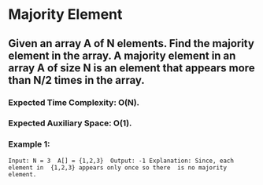 # Majority Element
## Given an array A of N elements. Find the majority element in the array. A majority element in an array A of size N is an element that appears more than N/2 times in the array.
### Expected Time Complexity: O(N).
### Expected Auxiliary Space: O(1).
### Example 1:

`Input:
N = 3 
A[] = {1,2,3} 
Output:
-1
Explanation:
Since, each element in 
{1,2,3} appears only once so there 
is no majority element.`
